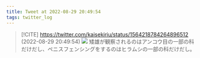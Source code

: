 ```yaml
---
title: Tweet at 2022-08-29 20:49:54
tags: twitter_log
---
```


> [!CITE] https://twitter.com/kaisekiriu/status/1564218784264896512 (2022-08-29 20:49:54)
> ![](https://twitter.com/kaisekiriu/status/1564218784264896512)
> 矮雄が観察されるのはアンコウ目の一部の科だけだし、ペニスフェンシングをするのはヒラムシの一部の科だけだし。
